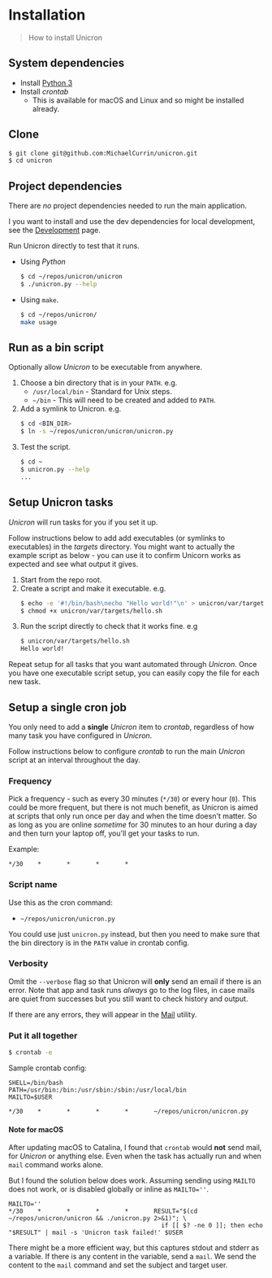 # Installation
> How to install Unicron

## System dependencies

- Install [Python 3](https://python.org/)
- Install _crontab_
    - This is available for macOS and Linux and so might be installed already.


## Clone

```bash
$ git clone git@github.com:MichaelCurrin/unicron.git
$ cd unicron
```


## Project dependencies

There are _no_ project dependencies needed to run the main application.

I you want to install and use the dev dependencies for local development, see the [Development](development.md) page.


Run Unicron directly to test that it runs.

- Using _Python_
    ```sh
    $ cd ~/repos/unicron/unicron
    $ ./unicron.py --help
    ```
- Using `make`.
    ```sh
    $ cd ~/repos/unicron/
    make usage
    ```

## Run as a bin script

Optionally allow _Unicron_ to be executable from anywhere.

1. Choose a bin directory that is in your `PATH`. e.g.
    - `/usr/local/bin` - Standard for Unix steps.
    - `~/bin` - This will need to be created and added to `PATH`.
2. Add a symlink to Unicron. e.g.
    ```sh
    $ cd <BIN_DIR>
    $ ln -s ~/repos/unicron/unicron/unicron.py
    ```
3. Test the script.
    ```sh
    $ cd ~
    $ unicron.py --help
    ...
    ```


## Setup Unicron tasks

_Unicron_ will run tasks for you if you set it up.

Follow instructions below to add add executables (or symlinks to executables) in the _targets_ directory. You might want to actually the example script as below - you can use it to confirm Unicorn works as expected and see what output it gives.

1. Start from the repo root.
2. Create a script and make it executable. e.g.
    ```bash
    $ echo -e '#!/bin/bash\necho "Hello world!"\n' > unicron/var/targets/hello.sh
    $ chmod +x unicron/var/targets/hello.sh
    ```
3. Run the script directly to check that it works fine. e.g
    ```bash
    $ unicron/var/targets/hello.sh
    Hello world!
    ```

Repeat setup for all tasks that you want automated through _Unicron_. Once you have one executable script setup, you can easily copy the file for each new task.


## Setup a single cron job

<!-- TODO move command above to SH script -->

<!-- TODO: Make executable without cd then update here. Also consider if make should be used here. -->

<!-- TODO: Repeat scheduling this in the usage/config section in more detail with `crontab -e`. -->


You only need to add a **single** _Unicron_ item to _crontab_, regardless of how many task you have configured in _Unicron_.

Follow instructions below to configure _crontab_ to run the main _Unicron_ script at an interval throughout the day.

### Frequency

Pick a frequency - such as every 30 minutes (`*/30`) or every hour (`0`). This could be more frequent, but there is not much benefit, as Unicron is aimed at scripts that only run once per day and when the time doesn't matter. So as long as you are online _sometime_ for 30 minutes to an hour during a day and then turn your laptop off, you'll get your tasks to run.

Example:

```
*/30    *       *       *       *
```

### Script name

Use this as the cron command:

- `~/repos/unicron/unicron.py`

You could use just `unicron.py` instead, but then you need to make sure that the bin directory is in the `PATH` value in crontab config.


### Verbosity

Omit the `--verbose` flag so that Unicron will **only** send an email if there is an error. Note that app and task runs _always_ go to the log files, in case mails are quiet from successes but you still want to check history and output.

If there are any errors, they will appear in the [Mail](mail.md) utility.


### Put it all together

```sh
$ crontab -e
```

Sample crontab config:

```
SHELL=/bin/bash
PATH=/usr/bin:/bin:/usr/sbin:/sbin:/usr/local/bin
MAILTO=$USER

*/30    *       *       *       *       ~/repos/unicron/unicron.py
```


#### Note for macOS

After updating macOS to Catalina, I found that `crontab` would **not** send mail, for _Unicron_ or anything else. Even when the task has actually run and when `mail` command works alone.

But I found the solution below does work. Assuming sending using `MAILTO` does not work, or is disabled globally or inline as `MAILTO=''`.


```
MAILTO=''
*/30    *       *       *       *       RESULT="$(cd ~/repos/unicron/unicron && ./unicron.py 2>&1)"; \
                                          if [[ $? -ne 0 ]]; then echo "$RESULT" | mail -s 'Unicron task failed!' $USER
```

There might be a more efficient way, but this captures stdout and stderr as a variable. If there is any content in the variable, send a `mail`. We send the content to the `mail` command and set the subject and target user.
